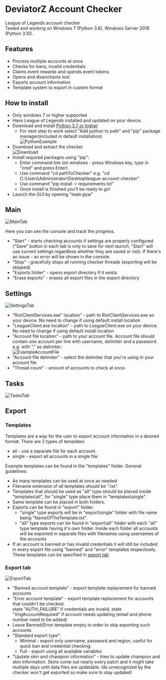 # DeviatorZ Account Checker
League of Legends account checker <br />
Tested and working on Windows 7 (Python 3.8), Windows Server 2019 (Python 3.10).
## Features
- Process multiple accounts at once
- Checks for bans, invalid credentials
- Claims event rewards and spends event tokens
- Opens and disenchants loot
- Exports account information
- Template system to export in custom format

## How to install
- Only windows 7 or higher supported
- Have League of Legends installed and updated on your device.
- Download and install [Python 3.7 or higher](https://www.python.org/downloads/)
    - For next step to work select "Add python to path" and "pip" package manager(included in default installation) <br /> ![PythonExample](https://i.imgur.com/y1k3rmd.png)
- Download and extract the checker <br /> ![Download](https://i.imgur.com/jafvk8i.png)
- Install required packages using "pip":
    - Enter command line (on windows - press Windows key, type in "cmd" and press Enter)
    - Use command "cd pathToChecker" e.g. "cd C:\Users\Administrator\Desktop\league-account-checker"
    - Use command "pip install -r requirements.txt"
    - Once install is finished you'll be ready to go!
- Launch the GUI by opening "main.pyw"
## Main
![MainTab](https://i.imgur.com/BkJELsk.png)

Here you can see the console and track the progress. 
- "Start" - starts checking accounts if settings are properly configured ("Save" button in each tab is only to save for next launch, "Start" will use current settings regardless whether they are saved or not). If there's an issue - an error will be shown in the console.
- "Stop" - gracefully stops all running checker threads (exporting will be skipped)
- "Exports folder" - opens export directory if it exists
- "Erase exports" - erases all export files in the export directory

## Settings
![SettingsTab](https://i.imgur.com/OXvyGit.png)
- "RiotClientServices.exe" location" - path to RiotClientServices.exe on your device. No need to change if using default install location
- "LeagueClient.exe location" - path to LeagueClient.exe on your device. No need to change if using default install location
- "Account file location" - path to your account file. Account file should contain one account per line with username, delimiter and a password. e.g. with "," as delimiter: <br /> ![ExampleAccountFile](https://i.imgur.com/k9A8R4H.png)
- "Account file delimiter" - select the delimiter that you're using in your account file
- "Thread count" - amount of accounts to check at once. 

## Tasks
![TasksTab](https://i.imgur.com/FrOF7XK.png)

## Export
### Templates
Templates are a way for the user to export account information in a desired format. There are 2 types of templates:
- all - use a separate file for each account.
- single - export all accounts in a single file.

Example templates can be found in the "templates" folder. General guidelines:
- As many templates can be used at once as needed
- Filename extension of all templates should be ".txt". 
- Templates that should be used as "all" type should be placed inside "templates\all", for "single" type place them in "templates\single". 
- Same template can be placed in both folders. 
- Exports can be found in "export" folder. 
    - "single" type exports will be in "export\single" folder with file name being "NameOfTheTemplate.txt". 
    - "all" type exports can be found in "export\all" folder with each "all" type template having it's own folder. Inside each folder all accounts will be exported in separate files with filenames using usernames of the accounts
- If an account is banned or has invalid credentials it will still be included in every export file using "banned" and "error" templates respectively. These templates can be specified in [export tab](#export)
### Export tab
![ExportTab](https://i.imgur.com/lPpW6TD.png)
- "Banned account template" - export template replacement for banned accounts
- "Error account template" - export template replacement for accounts that couldn't be checked. <br /> 
state "AUTH_FAILURE" if credentials are invalid, state "VngAccountRequired" if account needs updating (email and phone number need to be added)
- Leave Banned/Error template empty in order to skip exporting such accounts
- "Standard export type":
    - Minimal - export only username, password and region, useful for quick ban and credential checking.
    - Full - export using all available variables
- "Update skin and champion information" - tries to update champion and skin information. Skins come out nearly every patch and it might take multiple days until data files are updatable. Ids unrecognized by the checker won't get exported so make sure to stay updated!
